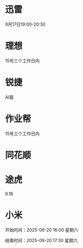 
# 迅雷
9月17日19:00-20:30

# 理想
15号三个工作日内

# 锐捷
AI面

# 作业帮
15号三个工作日内



# 同花顺

# 途虎
9.18

# 小米
开始时间：2025-09-20 16:00 星期六

结束时间：2025-09-20 17:30 星期六
<!--stackedit_data:
eyJoaXN0b3J5IjpbNzI5NDM4MTQ1LDExNTYyMzE2MzMsNTIyMD
U1MzIzLC0yMDA0NDA3MzAyLC0yMTQwOTA0MTYzLC03MzcyNjM3
NjUsMTM2ODAyMzkyMSw3MTg4MTg1OTQsLTIwNTU4NTgyMzUsMT
U1NzYzNjIzNywtMjUwMDIxMjYxLDIwODM1MjcxOSwtMTIzNTU1
NjY5NSwxNDA3NDA1MTA1LDEzNTcyNjQ0NjJdfQ==
-->